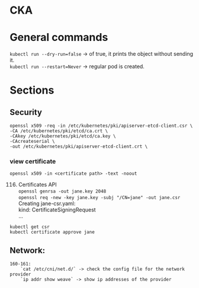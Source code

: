 # CKA

# General commands

`kubectl run --dry-run=false` -> of true, it prints the object without sending it.  
`kubectl run --restart=Never` -> regular pod is created.  

# Sections

## Security
```
openssl x509 -req -in /etc/kubernetes/pki/apiserver-etcd-client.csr \
-CA /etc/kubernetes/pki/etcd/ca.crt \
-CAkey /etc/kubernetes/pki/etcd/ca.key \
-CAcreateserial \
-out /etc/kubernetes/pki/apiserver-etcd-client.crt \
```

### view certificate
`openssl x509 -in <certificate path> -text -noout`  


116. Certificates API  
`openssl genrsa -out jane.key 2048`  
`openssl req -new -key jane.key -subj "/CN=jane" -out jane.csr`  
Creating jane-csr.yaml:  
kind: CertificateSigningRequest  
...  


`kubectl get csr`  
`kubectl certificate approve jane`  



## Network:  
	160-161:  
		`cat /etc/cni/net.d/` -> check the config file for the network provider  
		`ip addr show weave` -> show ip addresses of the provider  
